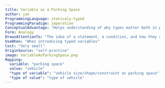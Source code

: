 ```yaml
---
title: Variable as a Parking Space
author: jan
ProgrammingLanguage: staticaly-typed
ProgrammingParadigm: imperative
ConceptualAdvantage: "Helps understanding of why types matter both in parking spaces and in statically-typed languages"
Form: Analogy
DrawsAttentionTo: "The idea of a statement, a condition, and how they are used to build sequence, selection, and repetition constructs of structured programming"
UseWhen: "When introducing typed variables"
Cost: "Very small"
OriginSource: "self-practice"
image: VariableAsParkingSpace.png
Mapping:
  variable: "parking space"
  value: "vehicle"
  "type of variable": "vehicle size/shape/constraint on parking space"
  "type of value": "type of vehicle"
---
```


